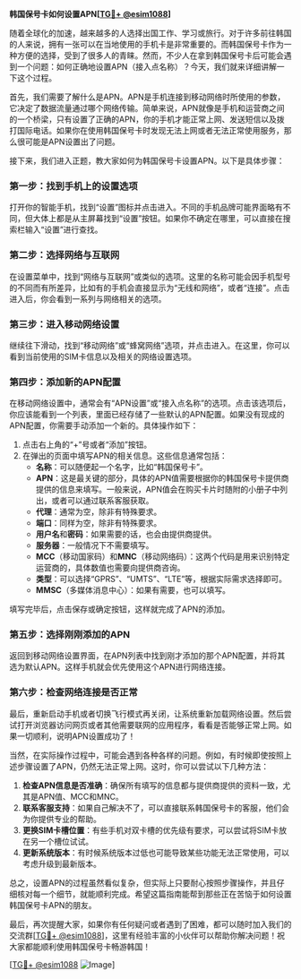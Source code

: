 **韩国保号卡如何设置APN[[TG💪+ @esim1088](https://t.me/s/esim1088)]**

随着全球化的加速，越来越多的人选择出国工作、学习或旅行。对于许多前往韩国的人来说，拥有一张可以在当地使用的手机卡是非常重要的。而韩国保号卡作为一种方便的选择，受到了很多人的青睐。然而，不少人在拿到韩国保号卡后可能会遇到一个问题：如何正确地设置APN（接入点名称）？今天，我们就来详细讲解一下这个过程。

首先，我们需要了解什么是APN。APN是手机连接到移动网络时所使用的参数，它决定了数据流量通过哪个网络传输。简单来说，APN就像是手机和运营商之间的一个桥梁，只有设置了正确的APN，你的手机才能正常上网、发送短信以及拨打国际电话。如果你在使用韩国保号卡时发现无法上网或者无法正常使用服务，那么很可能是APN设置出了问题。

接下来，我们进入正题，教大家如何为韩国保号卡设置APN。以下是具体步骤：

### 第一步：找到手机上的设置选项

打开你的智能手机，找到“设置”图标并点击进入。不同的手机品牌可能界面略有不同，但大体上都是从主屏幕找到“设置”按钮。如果你不确定在哪里，可以直接在搜索栏输入“设置”进行查找。

### 第二步：选择网络与互联网

在设置菜单中，找到“网络与互联网”或类似的选项。这里的名称可能会因手机型号的不同而有所差异，比如有的手机会直接显示为“无线和网络”，或者“连接”。点击进入后，你会看到一系列与网络相关的选项。

### 第三步：进入移动网络设置

继续往下滑动，找到“移动网络”或“蜂窝网络”选项，并点击进入。在这里，你可以看到当前使用的SIM卡信息以及相关的网络设置选项。

### 第四步：添加新的APN配置

在移动网络设置中，通常会有“APN设置”或“接入点名称”的选项。点击该选项后，你应该能看到一个列表，里面已经存储了一些默认的APN配置。如果没有现成的APN配置，你需要手动添加一个新的。具体操作如下：

1. 点击右上角的“+”号或者“添加”按钮。
2. 在弹出的页面中填写APN的相关信息。这些信息通常包括：
   - **名称**：可以随便起一个名字，比如“韩国保号卡”。
   - **APN**：这是最关键的部分，具体的APN值需要根据你的韩国保号卡提供商提供的信息来填写。一般来说，APN值会在购买卡片时随附的小册子中列出，或者可以通过联系客服获取。
   - **代理**：通常为空，除非有特殊要求。
   - **端口**：同样为空，除非有特殊要求。
   - **用户名**和**密码**：如果需要的话，也会由提供商提供。
   - **服务器**：一般情况下不需要填写。
   - **MCC**（移动国家码）和**MNC**（移动网络码）：这两个代码是用来识别特定运营商的，具体数值也需要向提供商咨询。
   - **类型**：可以选择“GPRS”、“UMTS”、“LTE”等，根据实际需求选择即可。
   - **MMSC**（多媒体消息中心）：如果有需要，也可以填写。

填写完毕后，点击保存或确定按钮，这样就完成了APN的添加。

### 第五步：选择刚刚添加的APN

返回到移动网络设置界面，在APN列表中找到刚才添加的那个APN配置，并将其选为默认APN。这样手机就会优先使用这个APN进行网络连接。

### 第六步：检查网络连接是否正常

最后，重新启动手机或者切换飞行模式再关闭，让系统重新加载网络设置。然后尝试打开浏览器访问网页或者其他需要联网的应用程序，看看是否能够正常上网。如果一切顺利，说明APN设置成功了！

当然，在实际操作过程中，可能会遇到各种各样的问题。例如，有时候即使按照上述步骤设置了APN，仍然无法正常上网。这时，你可以尝试以下几种方法：

1. **检查APN信息是否准确**：确保所有填写的信息都与提供商提供的资料一致，尤其是APN值、MCC和MNC。
2. **联系客服支持**：如果自己解决不了，可以直接联系韩国保号卡的客服，他们会为你提供专业的帮助。
3. **更换SIM卡槽位置**：有些手机对双卡槽的优先级有要求，可以尝试将SIM卡放在另一个槽位试试。
4. **更新系统版本**：有时候系统版本过低也可能导致某些功能无法正常使用，可以考虑升级到最新版本。

总之，设置APN的过程虽然看似复杂，但实际上只要耐心按照步骤操作，并且仔细核对每一个细节，就能顺利完成。希望这篇指南能帮到那些正在苦恼于如何设置韩国保号卡APN的朋友。

最后，再次提醒大家，如果你有任何疑问或者遇到了困难，都可以随时加入我们的交流群[[TG💪+ @esim1088](https://t.me/s/esim1088)]，这里有经验丰富的小伙伴可以帮助你解决问题！祝大家都能顺利使用韩国保号卡畅游韩国！

[[TG💪+ @esim1088](https://t.me/s/esim1088) ![Image](https://i.postimg.cc/4NQfJmqS/Snipaste-2025-05-13-00-14-12.png)]